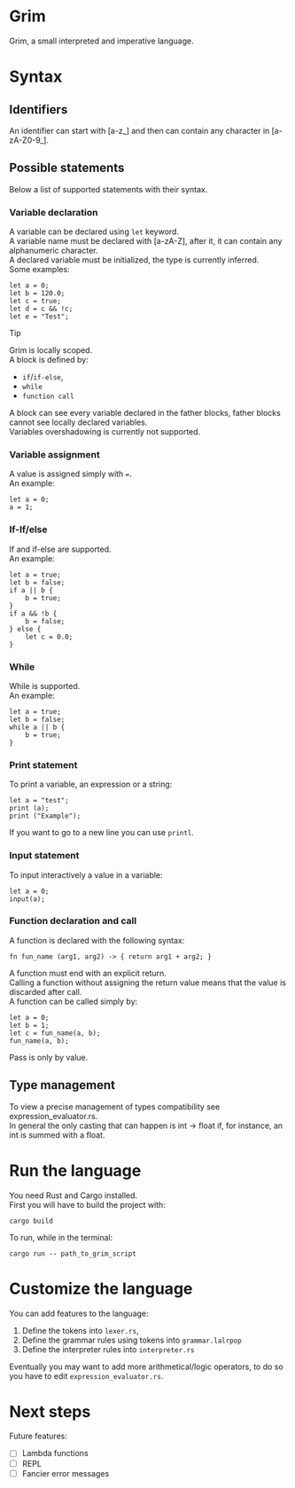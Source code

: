 # Grim
Grim, a small interpreted and imperative language.

# Syntax
## Identifiers
An identifier can start with [a-z_] and then can contain any character in [a-zA-Z0-9_].

## Possible statements
Below a list of supported statements with their syntax.
### Variable declaration
A variable can be declared using ```let``` keyword. <br>
A variable name must be declared with [a-zA-Z], after it, it can contain any alphanumeric character. <br>
A declared variable must be initialized, the type is currently inferred. <br>
Some examples:
```
let a = 0;
let b = 120.0;
let c = true;
let d = c && !c;
let e = "Test";
```
> [!TIP]
> Grim is locally scoped. <br>
> A block is defined by:
> - ```if```/```if-else```,
> - ```while```
> - ```function call```
> 
> A block can see every variable declared in the father blocks, father blocks cannot see locally declared variables. <br>
> Variables overshadowing is currently not supported.

### Variable assignment
A value is assigned simply with ```=```. <br>
An example:
```
let a = 0;
a = 1;
```

### If-If/else
If and if-else are supported. <br>
An example:
```
let a = true;
let b = false;
if a || b {
    b = true;
}
if a && !b {
    b = false;
} else {
    let c = 0.0;
}
```

### While
While is supported. <br>
An example:
```
let a = true;
let b = false;
while a || b {
    b = true;
}
```

### Print statement
To print a variable, an expression or a string: <br>
```
let a = "test";
print (a);
print ("Example");
```
If you want to go to a new line you can use `printl`.

### Input statement
To input interactively a value in a variable:
```
let a = 0;
input(a);
```

### Function declaration and call
A function is declared with the following syntax:
```
fn fun_name (arg1, arg2) -> { return arg1 + arg2; }
```
A function must end with an explicit return. <br>
Calling a function without assigning the return value means that the value is discarded after call. <br>
A function can be called simply by:
```
let a = 0;
let b = 1;
let c = fun_name(a, b);
fun_name(a, b);
```
Pass is only by value.

## Type management
To view a precise management of types compatibility see expression_evaluator.rs. <br>
In general the only casting that can happen is int -> float if, for instance, an int is summed with a float. <br>

# Run the language
You need Rust and Cargo installed. <br>
First you will have to build the project with:
```
cargo build
```
To run, while in the terminal:
```
cargo run -- path_to_grim_script
```

# Customize the language
You can add features to the language:
1. Define the tokens into `lexer.rs`,
2. Define the grammar rules using tokens into `grammar.lalrpop`
3. Define the interpreter rules into `interpreter.rs`

Eventually you may want to add more arithmetical/logic operators, to do so you have to edit `expression_evaluator.rs`.

# Next steps
Future features:
- [ ] Lambda functions
- [ ] REPL
- [ ] Fancier error messages
